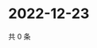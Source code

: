 # 2022-12-23

共 0 条

<!-- BEGIN WEIBO -->
<!-- 最后更新时间 Fri Dec 23 2022 03:10:43 GMT+0800 (China Standard Time) -->

<!-- END WEIBO -->
